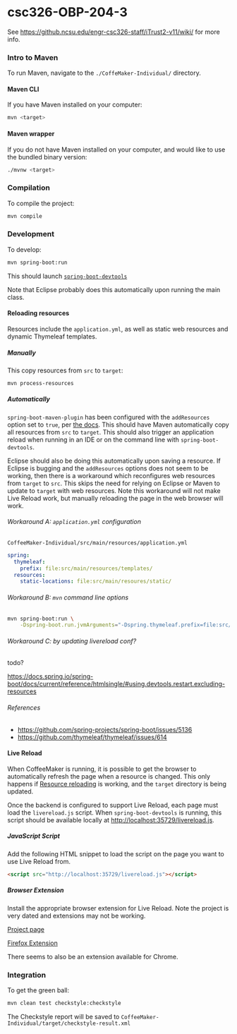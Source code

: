 # csc326-OBP-204-3

See https://github.ncsu.edu/engr-csc326-staff/iTrust2-v11/wiki/ for more info.

### Intro to Maven

To run Maven, navigate to the `./CoffeMaker-Individual/` directory.

#### Maven CLI

If you have Maven installed on your computer:

```sh
mvn <target>
```

#### Maven wrapper

If you do not have Maven installed on your computer, and would like to use the bundled binary version:

```sh
./mvnw <target>
```

### Compilation

To compile the project:

```sh
mvn compile
```

### Development

To develop:

```sh
mvn spring-boot:run
```

This should launch [`spring-boot-devtools`](https://docs.spring.io/spring-boot/docs/current/reference/htmlsingle/#using.devtools)

Note that Eclipse probably does this automatically upon running the main class.

#### Reloading resources

Resources include the `application.yml`, as well as static web resources and dynamic Thymeleaf templates.

##### Manually

This copy resources from `src` to `target`:

```sh
mvn process-resources
```

##### Automatically

`spring-boot-maven-plugin` has been configured with the `addResources` option set to `true`, per [the docs](https://docs.spring.io/spring-boot/docs/current/reference/htmlsingle/#howto.hotswapping). This should have Maven automatically copy all resources from `src` to `target`. This should also trigger an application reload when running in an IDE or on the command line with `spring-boot-devtools`.

Eclipse should also be doing this automatically upon saving a resource. If Eclipse is bugging and the `addResources` options does not seem to be working, then there is a workaround which reconfigures web resources from `target` to `src`. This skips the need for relying on Eclipse or Maven to update to `target` with web resources. Note this workaround will not make Live Reload work, but manually reloading the page in the web browser will work.

###### Workaround A: `application.yml` configuration

`CoffeeMaker-Individual/src/main/resources/application.yml`
```yaml
spring:
  thymeleaf:
    prefix: file:src/main/resources/templates/
  resources:
    static-locations: file:src/main/resoures/static/
```

###### Workaround B: `mvn` command line options

```sh
mvn spring-boot:run \
    -Dspring-boot.run.jvmArguments="-Dspring.thymeleaf.prefix=file:src/main/resources/templates/ -Dspring.resources.static-locations=file:src/main/resources/static/"
```

###### Workaround C: by updating livereload conf?

todo?

https://docs.spring.io/spring-boot/docs/current/reference/htmlsingle/#using.devtools.restart.excluding-resources

###### References

- https://github.com/spring-projects/spring-boot/issues/5136
- https://github.com/thymeleaf/thymeleaf/issues/614

#### Live Reload

When CoffeeMaker is running, it is possible to get the browser to automatically refresh the page when a resource is changed. This only happens if [Resource reloading](#reloading-resources) is working, and the `target` directory is being updated.

Once the backend is configured to support Live Reload, each page must load the `livereload.js` script. When `spring-boot-devtools` is running, this script should be available locally at [http://localhost:35729/livereload.js](http://localhost:35729/livereload.js).

##### JavaScript Script

Add the following HTML snippet to load the script on the page you want to use Live Reload from.

```html
<script src="http://localhost:35729/livereload.js"></script>
```

##### Browser Extension

Install the appropriate browser extension for Live Reload. Note the project is very dated and extensions may not be working.

[Project page](https://github.com/livereload/livereload-extensions)

[Firefox Extension](https://addons.mozilla.org/en-US/firefox/addon/livereload-web-extension/)

There seems to also be an extension available for Chrome.

### Integration

To get the green ball:

```sh
mvn clean test checkstyle:checkstyle
```

The Checkstyle report will be saved to `CoffeeMaker-Individual/target/checkstyle-result.xml`
